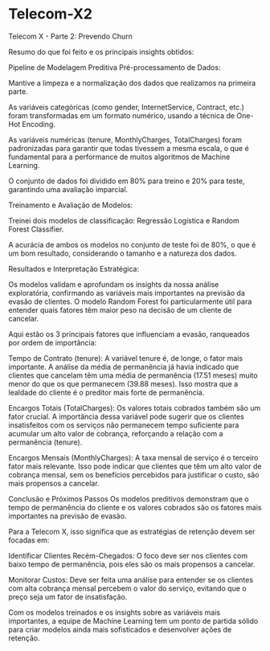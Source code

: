 # Telecom-X2


Telecom X - Parte 2: Prevendo Churn

Resumo do que foi feito e os principais insights obtidos:

Pipeline de Modelagem Preditiva
Pré-processamento de Dados:

Mantive a limpeza e a normalização dos dados que realizamos na primeira parte.

As variáveis categóricas (como gender, InternetService, Contract, etc.) foram transformadas em um formato numérico, usando a técnica de One-Hot Encoding.

As variáveis numéricas (tenure, MonthlyCharges, TotalCharges) foram padronizadas para garantir que todas tivessem a mesma escala, o que é fundamental para a performance de muitos algoritmos de Machine Learning.

O conjunto de dados foi dividido em 80% para treino e 20% para teste, garantindo uma avaliação imparcial.

Treinamento e Avaliação de Modelos:

Treinei dois modelos de classificação: Regressão Logística e Random Forest Classifier.

A acurácia de ambos os modelos no conjunto de teste foi de 80%, o que é um bom resultado, considerando o tamanho e a natureza dos dados.

Resultados e Interpretação Estratégica:

Os modelos validam e aprofundam os insights da nossa análise exploratória, confirmando as variáveis mais importantes na previsão da evasão de clientes. O modelo Random Forest foi particularmente útil para entender quais fatores têm maior peso na decisão de um cliente de cancelar.

Aqui estão os 3 principais fatores que influenciam a evasão, ranqueados por ordem de importância:

Tempo de Contrato (tenure): A variável tenure é, de longe, o fator mais importante. A análise da média de permanência já havia indicado que clientes que cancelam têm uma média de permanência (17.51 meses) muito menor do que os que permanecem (39.88 meses). Isso mostra que a lealdade do cliente é o preditor mais forte de permanência.

Encargos Totais (TotalCharges): Os valores totais cobrados também são um fator crucial. A importância dessa variável pode sugerir que os clientes insatisfeitos com os serviços não permanecem tempo suficiente para acumular um alto valor de cobrança, reforçando a relação com a permanência (tenure).

Encargos Mensais (MonthlyCharges): A taxa mensal de serviço é o terceiro fator mais relevante. Isso pode indicar que clientes que têm um alto valor de cobrança mensal, sem os benefícios percebidos para justificar o custo, são mais propensos a cancelar.

Conclusão e Próximos Passos
Os modelos preditivos demonstram que o tempo de permanência do cliente e os valores cobrados são os fatores mais importantes na previsão de evasão.

Para a Telecom X, isso significa que as estratégias de retenção devem ser focadas em:

Identificar Clientes Recém-Chegados: O foco deve ser nos clientes com baixo tempo de permanência, pois eles são os mais propensos a cancelar.

Monitorar Custos: Deve ser feita uma análise para entender se os clientes com alta cobrança mensal percebem o valor do serviço, evitando que o preço seja um fator de insatisfação.

Com os modelos treinados e os insights sobre as variáveis mais importantes, a equipe de Machine Learning tem um ponto de partida sólido para criar modelos ainda mais sofisticados e desenvolver ações de retenção.
